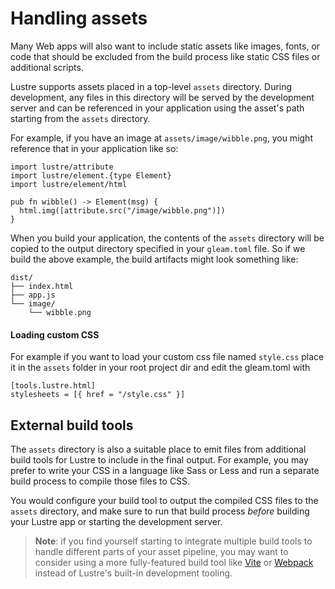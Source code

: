 # Handling assets

Many Web apps will also want to include static assets like images, fonts, or
code that should be excluded from the build process like static CSS files or
additional scripts.

Lustre supports assets placed in a top-level `assets` directory. During development,
any files in this directory will be served by the development server and can be
referenced in your application using the asset's path starting from the `assets`
directory.

For example, if you have an image at `assets/image/wibble.png`, you might reference
that in your application like so:

```gleam
import lustre/attribute
import lustre/element.{type Element}
import lustre/element/html

pub fn wibble() -> Element(msg) {
  html.img([attribute.src("/image/wibble.png")])
}
```

When you build your application, the contents of the `assets` directory will be
copied to the output directory specified in your `gleam.toml` file. So if we build
the above example, the build artifacts might look something like:

```
dist/
├── index.html
├── app.js
└── image/
    └── wibble.png
```

#### Loading custom CSS
For example if you want to load your custom css file named `style.css` place it in the `assets` folder
in your root project dir and edit the gleam.toml with

```
[tools.lustre.html]
stylesheets = [{ href = "/style.css" }]
```

## External build tools

The `assets` directory is also a suitable place to emit files from additional
build tools for Lustre to include in the final output. For example, you may
prefer to write your CSS in a language like Sass or Less and run a separate build
process to compile those files to CSS.

You would configure your build tool to output the compiled CSS files to the `assets`
directory, and make sure to run that build process _before_ building your Lustre
app or starting the development server.

> **Note**: if you find yourself starting to integrate multiple build tools to
> handle different parts of your asset pipeline, you may want to consider using
> a more fully-featured build tool like [Vite](https://vitejs.dev/) or
> [Webpack](https://webpack.js.org/) instead of Lustre's built-in development
> tooling.
